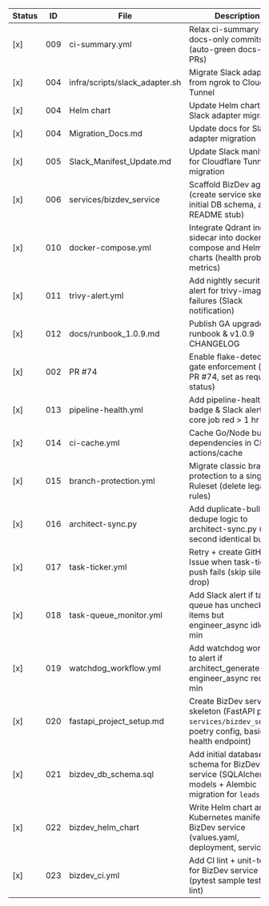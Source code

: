 | Status | ID  | File                                | Description                                                                                     |
|--------|-----|-------------------------------------|-------------------------------------------------------------------------------------------------|
| [x]   | 009 | ci-summary.yml                      | Relax ci-summary for docs-only commits (auto-green docs-only PRs)                               |
| [x]    | 004 | infra/scripts/slack_adapter.sh      | Migrate Slack adapter from ngrok to Cloudflare Tunnel                                           |
| [x]    | 004 | Helm chart                          | Update Helm chart for Slack adapter migration                                                   |
| [x]    | 004 | Migration_Docs.md                   | Update docs for Slack adapter migration                                                         |
| [x]    | 005 | Slack_Manifest_Update.md            | Update Slack manifest for Cloudflare Tunnel migration                                           |
| [x]    | 006 | services/bizdev_service             | Scaffold BizDev agent (create service skeleton, initial DB schema, and README stub)             |
| [x]    | 010 | docker-compose.yml                  | Integrate Qdrant indexer sidecar into docker-compose and Helm charts (health probe, metrics)    |
| [x]   | 011 | trivy-alert.yml                     | Add nightly security CVE alert for trivy-image failures (Slack notification)                    |
| [x]   | 012 | docs/runbook_1.0.9.md               | Publish GA upgrade runbook & v1.0.9 CHANGELOG                                                   |
| [x]    | 002 | PR #74                              | Enable flake-detector gate enforcement (merge PR #74, set as required status)                   |
| [x]   | 013 | pipeline-health.yml                 | Add pipeline-health badge & Slack alert if any core job red > 1 hr                              |
| [x]   | 014 | ci-cache.yml                        | Cache Go/Node build dependencies in CI using actions/cache                                      |
| [x]   | 015 | branch-protection.yml               | Migrate classic branch protection to a single Ruleset (delete legacy rules)                     |
| [x]   | 016 | architect-sync.py                   | Add duplicate-bullet dedupe logic to architect-sync.py (skip second identical bullet)           |
| [x]   | 017 | task-ticker.yml                     | Retry + create GitHub Issue when task-ticker push fails (skip silent drop)                      |
| [x]   | 018 | task-queue_monitor.yml              | Add Slack alert if task-queue has unchecked items but engineer_async idle > 60 min              |
| [x]   | 019 | watchdog_workflow.yml               | Add watchdog workflow to alert if architect_generate or engineer_async red > 30 min             |
| [x]   | 020 | fastapi_project_setup.md            | Create BizDev service skeleton (FastAPI project `services/bizdev_service`, poetry config, basic health endpoint) |
| [x]   | 021 | bizdev_db_schema.sql                | Add initial database schema for BizDev service (SQLAlchemy models + Alembic migration for `leads` table) |
| [x]   | 022 | bizdev_helm_chart                   | Write Helm chart and Kubernetes manifests for BizDev service (values.yaml, deployment, service) |
| [x]   | 023 | bizdev_ci.yml                       | Add CI lint + unit-test job for BizDev service (pytest sample test, ruff lint)                  |

